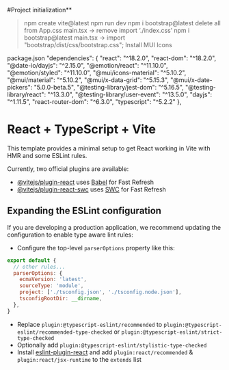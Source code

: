 #Project initialization**

> npm create vite@latest
> npm run dev
>  npm i bootstrap@latest
  > delete all from App.css
  > main.tsx -> remove import ‘./index.css’
  > npm i bootstrap@latest
  > main.tsx -> import "bootstrap/dist/css/bootstrap.css";
> Install MUI Icons

package.json
"dependencies": {
    "react": "^18.2.0",
    "react-dom": "^18.2.0",
    "@date-io/dayjs": "^2.15.0",
    "@emotion/react": "^11.10.0",
    "@emotion/styled": "^11.10.0",
    "@mui/icons-material": "^5.10.2",
    "@mui/material": "^5.10.2",
    "@mui/x-data-grid": "^5.15.3",
    "@mui/x-date-pickers": "5.0.0-beta.5",
    "@testing-library/jest-dom": "^5.16.5",
    "@testing-library/react": "^13.3.0",
    "@testing-library/user-event": "^13.5.0",
    "dayjs": "^1.11.5",
    "react-router-dom": "^6.3.0",
    "typescript": "^5.2.2"
  },
# React + TypeScript + Vite

This template provides a minimal setup to get React working in Vite with HMR and some ESLint rules.

Currently, two official plugins are available:

- [@vitejs/plugin-react](https://github.com/vitejs/vite-plugin-react/blob/main/packages/plugin-react/README.md) uses [Babel](https://babeljs.io/) for Fast Refresh
- [@vitejs/plugin-react-swc](https://github.com/vitejs/vite-plugin-react-swc) uses [SWC](https://swc.rs/) for Fast Refresh

## Expanding the ESLint configuration

If you are developing a production application, we recommend updating the configuration to enable type aware lint rules:

- Configure the top-level `parserOptions` property like this:

```js
export default {
  // other rules...
  parserOptions: {
    ecmaVersion: 'latest',
    sourceType: 'module',
    project: ['./tsconfig.json', './tsconfig.node.json'],
    tsconfigRootDir: __dirname,
  },
}
```

- Replace `plugin:@typescript-eslint/recommended` to `plugin:@typescript-eslint/recommended-type-checked` or `plugin:@typescript-eslint/strict-type-checked`
- Optionally add `plugin:@typescript-eslint/stylistic-type-checked`
- Install [eslint-plugin-react](https://github.com/jsx-eslint/eslint-plugin-react) and add `plugin:react/recommended` & `plugin:react/jsx-runtime` to the `extends` list
